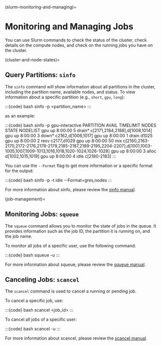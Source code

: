 (slurm-monitoring-and-managing)=
# Monitoring and Managing Jobs

You can use Slurm commands to check the status of the cluster, check details on the compute nodes, and check on the running jobs you have on the cluster. 

(cluster-and-node-states)=
## Query Partitions: `sinfo`
The `sinfo` command will show information about all partitions in the cluster, including the partition name, available nodes, and status. To view information about a specific partition (e.g., `short`, `gpu`, `long`):

:::{code} bash
sinfo -p <partition_name>
:::

as an example:

:::{code} bash
sinfo -p gpu-interactive
PARTITION AVAIL  TIMELIMIT  NODES  STATE NODELIST
gpu          up    8:00:00      5 drain* c[2171,2184,2188],d[1008,1014]
gpu          up    8:00:00      3  down* c2162,d[1006,1017]
gpu          up    8:00:00      1  drain d1025
gpu          up    8:00:00      2   resv c2177,d1029
gpu          up    8:00:00     50    mix c[2160,2163-2170,2172-2176,2178-2179,2185-2187,2189-2195,2204-2207],d[1001,1003-1005,1007,1009-1013,1016,1018,1020-1024,1026-1028]
gpu          up    8:00:00      3  alloc d[1002,1015,1019]
gpu          up    8:00:00      4   idle c[2180-2183]
:::

You can use the `--Format` flag to get more information or a specific format for the output:

:::{code} bash
sinfo -p <partition> -t idle --Format=gres,nodes
:::

For more information about sinfo, please review the [sinfo manual].

(job-management)=
## Monitoring Jobs: `squeue`
The `squeue` command allows you to monitor the state of jobs in the queue. It provides information such as the job ID, the partition it is running on, and the job name.

To monitor all jobs of a specific user, use the following command:

:::{code} bash
squeue -u <username>
:::

For more information about squeue, please review the [squeue manual].

## Canceling Jobs: `scancel`
The `scancel` command is used to cancel a running or pending job.

To cancel a specific job, use:

:::{code} bash
scancel <job_id>
:::

To cancel all jobs of a specific user:

:::{code} bash
scancel -u <username>
:::

For more information about scancel, please review the [scancel manual].

[scancel manual]: https://slurm.schedmd.com/scancel.html
[sinfo manual]: https://slurm.schedmd.com/sinfo.html
[squeue manual]: https://slurm.schedmd.com/squeue.html